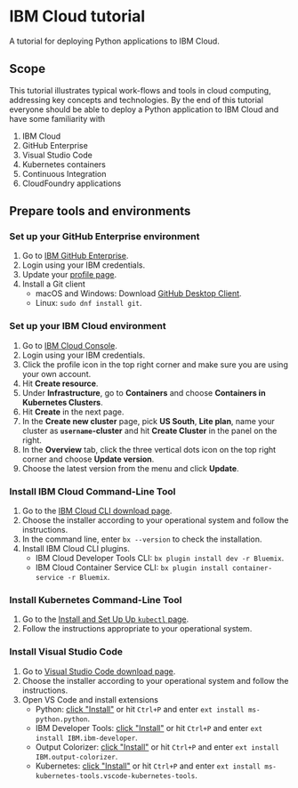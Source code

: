 # IBM Cloud tutorial

A tutorial for deploying Python applications to IBM Cloud.

## Scope

This tutorial illustrates typical work-flows and tools in cloud computing, addressing key concepts
and technologies.
By the end of this tutorial everyone should be able to deploy a Python application to IBM Cloud
and have some familiarity with

1. IBM Cloud
1. GitHub Enterprise
1. Visual Studio Code
1. Kubernetes containers
1. Continuous Integration
1. CloudFoundry applications

## Prepare tools and environments

### Set up your GitHub Enterprise environment

1. Go to [IBM GitHub Enterprise](http://github.ibm.com/).
1. Login using your IBM credentials.
1. Update your [profile page](https://github.ibm.com/settings/profile).
1. Install a Git client
    * macOS and Windows: Download [GitHub Desktop Client](https://desktop.github.com).
    * Linux: `sudo dnf install git`.

### Set up your IBM Cloud environment

1. Go to [IBM Cloud Console](https://console.bluemix.net/dashboard/apps).
1. Login using your IBM credentials.
1. Click the profile icon in the top right corner and make sure you are using your own account.
1. Hit **Create resource**.
1. Under **Infrastructure**, go to **Containers** and choose **Containers in Kubernetes Clusters**.
1. Hit **Create** in the next page.
1. In the **Create new cluster** page, pick **US South**, **Lite plan**, name your cluster as
    **`username`-cluster** and hit **Create Cluster** in the panel on the right.
1. In the **Overview** tab, click the three vertical dots icon on the top right corner and choose **Update version**.
1. Choose the latest version from the menu and click **Update**.

### Install IBM Cloud Command-Line Tool

1. Go to the [IBM Cloud CLI download page](https://console.bluemix.net/docs/cli/reference/bluemix_cli/get_started.html).
1. Choose the installer according to your operational system and follow the instructions.
1. In the command line, enter `bx --version` to check the installation.
1. Install IBM Cloud CLI plugins.
    * IBM Cloud Developer Tools CLI: `bx plugin install dev -r Bluemix`.
    * IBM Cloud Container Service CLI: `bx plugin install container-service -r Bluemix`.

### Install Kubernetes Command-Line Tool

1. Go to the [Install and Set Up Up `kubectl` page](https://kubernetes.io/docs/tasks/tools/install-kubectl/#install-kubectl-binary-via-curl).
1. Follow the instructions appropriate to your operational system.

### Install Visual Studio Code

1. Go to [Visual Studio Code download page](https://code.visualstudio.com/Download).
1. Choose the installer according to your operational system and follow the instructions.
1. Open VS Code and install extensions
    * Python: [click "Install"](https://marketplace.visualstudio.com/items?itemName=ms-python.python) or hit `Ctrl+P` and enter `ext install ms-python.python`.
    * IBM Developer Tools: [click "Install"](https://marketplace.visualstudio.com/items?itemName=IBM.ibm-developer) or hit `Ctrl+P` and enter `ext install IBM.ibm-developer`.
    * Output Colorizer: [click "Install"](https://marketplace.visualstudio.com/items?itemName=IBM.output-colorizer) or hit `Ctrl+P` and enter `ext install IBM.output-colorizer`.
    * Kubernetes: [click "Install"](https://marketplace.visualstudio.com/items?itemName=ms-kubernetes-tools.vscode-kubernetes-tools) or hit `Ctrl+P` and enter `ext install ms-kubernetes-tools.vscode-kubernetes-tools`.